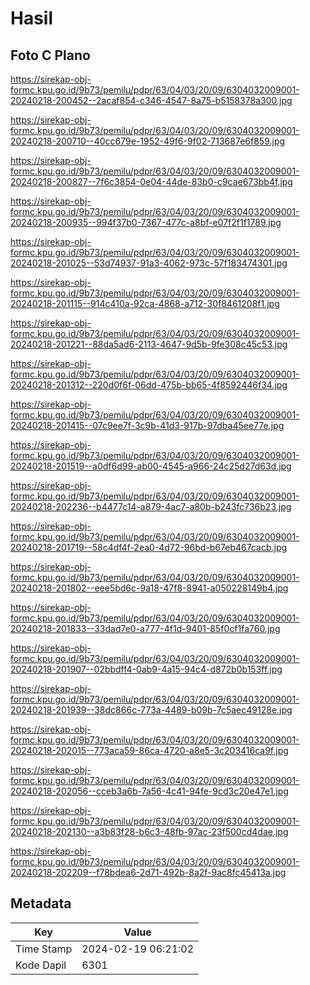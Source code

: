 # Hasil

## Foto C Plano

https://sirekap-obj-formc.kpu.go.id/9b73/pemilu/pdpr/63/04/03/20/09/6304032009001-20240218-200452--2acaf854-c346-4547-8a75-b5158378a300.jpg

https://sirekap-obj-formc.kpu.go.id/9b73/pemilu/pdpr/63/04/03/20/09/6304032009001-20240218-200710--40cc679e-1952-49f6-9f02-713687e6f859.jpg

https://sirekap-obj-formc.kpu.go.id/9b73/pemilu/pdpr/63/04/03/20/09/6304032009001-20240218-200827--7f6c3854-0e04-44de-83b0-c9cae673bb4f.jpg

https://sirekap-obj-formc.kpu.go.id/9b73/pemilu/pdpr/63/04/03/20/09/6304032009001-20240218-200935--994f37b0-7367-477c-a8bf-e07f2f1f1789.jpg

https://sirekap-obj-formc.kpu.go.id/9b73/pemilu/pdpr/63/04/03/20/09/6304032009001-20240218-201025--53d74937-91a3-4062-973c-57f183474301.jpg

https://sirekap-obj-formc.kpu.go.id/9b73/pemilu/pdpr/63/04/03/20/09/6304032009001-20240218-201115--914c410a-92ca-4868-a712-30f8461208f1.jpg

https://sirekap-obj-formc.kpu.go.id/9b73/pemilu/pdpr/63/04/03/20/09/6304032009001-20240218-201221--88da5ad6-2113-4647-9d5b-9fe308c45c53.jpg

https://sirekap-obj-formc.kpu.go.id/9b73/pemilu/pdpr/63/04/03/20/09/6304032009001-20240218-201312--220d0f6f-06dd-475b-bb65-4f8592446f34.jpg

https://sirekap-obj-formc.kpu.go.id/9b73/pemilu/pdpr/63/04/03/20/09/6304032009001-20240218-201415--07c9ee7f-3c9b-41d3-917b-97dba45ee77e.jpg

https://sirekap-obj-formc.kpu.go.id/9b73/pemilu/pdpr/63/04/03/20/09/6304032009001-20240218-201519--a0df6d99-ab00-4545-a966-24c25d27d63d.jpg

https://sirekap-obj-formc.kpu.go.id/9b73/pemilu/pdpr/63/04/03/20/09/6304032009001-20240218-202236--b4477c14-a879-4ac7-a80b-b243fc736b23.jpg

https://sirekap-obj-formc.kpu.go.id/9b73/pemilu/pdpr/63/04/03/20/09/6304032009001-20240218-201719--58c4df4f-2ea0-4d72-96bd-b67eb467cacb.jpg

https://sirekap-obj-formc.kpu.go.id/9b73/pemilu/pdpr/63/04/03/20/09/6304032009001-20240218-201802--eee5bd6c-9a18-47f8-8941-a050228149b4.jpg

https://sirekap-obj-formc.kpu.go.id/9b73/pemilu/pdpr/63/04/03/20/09/6304032009001-20240218-201833--33dad7e0-a777-4f1d-9401-85f0cf1fa760.jpg

https://sirekap-obj-formc.kpu.go.id/9b73/pemilu/pdpr/63/04/03/20/09/6304032009001-20240218-201907--02bbdff4-0ab9-4a15-94c4-d872b0b153ff.jpg

https://sirekap-obj-formc.kpu.go.id/9b73/pemilu/pdpr/63/04/03/20/09/6304032009001-20240218-201939--38dc866c-773a-4489-b09b-7c5aec49128e.jpg

https://sirekap-obj-formc.kpu.go.id/9b73/pemilu/pdpr/63/04/03/20/09/6304032009001-20240218-202015--773aca59-86ca-4720-a8e5-3c203416ca9f.jpg

https://sirekap-obj-formc.kpu.go.id/9b73/pemilu/pdpr/63/04/03/20/09/6304032009001-20240218-202056--cceb3a6b-7a56-4c41-94fe-9cd3c20e47e1.jpg

https://sirekap-obj-formc.kpu.go.id/9b73/pemilu/pdpr/63/04/03/20/09/6304032009001-20240218-202130--a3b83f28-b6c3-48fb-97ac-23f500cd4dae.jpg

https://sirekap-obj-formc.kpu.go.id/9b73/pemilu/pdpr/63/04/03/20/09/6304032009001-20240218-202209--f78bdea6-2d71-492b-8a2f-9ac8fc45413a.jpg


## Metadata

| Key        | Value               |
| ---------- | ------------------- |
| Time Stamp | 2024-02-19 06:21:02 |
| Kode Dapil | 6301                |



